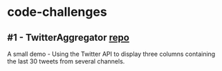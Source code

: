 # code-challenges

## #1 - TwitterAggregator [repo](https://github.com/vandriesh/twitter-aggregator-code-challenge)
A small demo - Using the Twitter API to display three columns containing the last 30 tweets from several channels.
